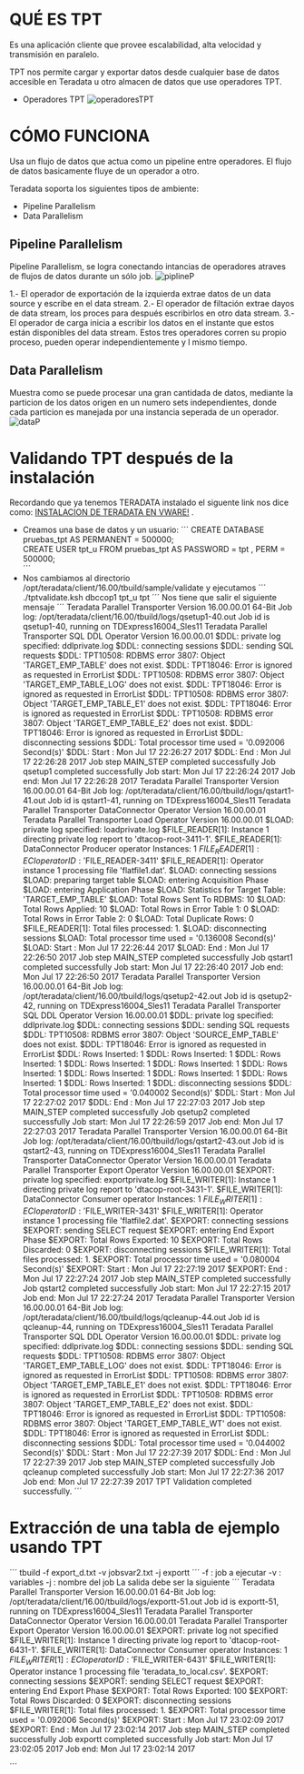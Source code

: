 # QUÉ  ES TPT
Es una aplicación cliente que  provee escalabilidad, alta velocidad y transmisión en paralelo.

TPT nos permite cargar y exportar datos desde cualquier base de datos  accesible en Teradata u otro almacen de datos que use operadores TPT.

* Operadores TPT
![operadoresTPT](/TPT/operadoresTPT.png)


# CÓMO FUNCIONA
Usa un flujo de datos que actua como un pipeline entre operadores. El flujo de datos basicamente fluye de un operador a otro.

Teradata soporta los siguientes tipos de ambiente:
* Pipeline Parallelism
* Data Parallelism

## Pipeline Parallelism
Pipeline Parallelism, se logra conectando intancias de operadores atraves de flujos de datos durante un sólo job.
![piplineP](/TPT/piplineP.png)

1.- El  operador de exportación de la izquierda extrae datos de un data source y escribe en el data stream.
2.- El operador de filtación extrae dayos de data stream, los proces para después escribirlos en otro data stream.
3.- El operador de carga  inicia a escribir los datos en el instante que estos están disponibles del data stream.
Estos tres operadores corren su propio proceso, pueden operar independientemente y l mismo tiempo.


## Data Parallelism
Muestra como se puede procesar una gran cantidada de datos, mediante la particion de los datos origen en un numero sets independientes, donde cada particion  es manejada por una instancia seperada de un operador.
![dataP](/TPT/dataP.png)

# Validando TPT después de la instalación 
Recordando que ya tenemos TERADATA instalado el siguente link nos dice como: [INSTALACION DE TERADATA EN VWARE!](https://github.com/Dauzy/S1---Viaje-a-Jupyter/blob/carlos/teradata_instalacionVM.md) .
* Creamos una base de datos y un usuario:
´´´
CREATE DATABASE pruebas_tpt    AS PERMANENT =  500000;  
CREATE USER tpt_u FROM pruebas_tpt AS PASSWORD = tpt , PERM = 500000;                     
´´´
* Nos cambiamos al directorio /opt/teradata/client/16.00/tbuild/sample/validate y ejecutamos
´´´
./tptvalidate.ksh dbccop1 tpt_u tpt
´´´
Nos tiene que salir el siguiente mensaje
´´´
Teradata Parallel Transporter Version 16.00.00.01 64-Bit
Job log: /opt/teradata/client/16.00/tbuild/logs/qsetup1-40.out
Job id is qsetup1-40, running on TDExpress16004_Sles11
Teradata Parallel Transporter SQL DDL Operator Version 16.00.00.01
$DDL: private log specified: ddlprivate.log
$DDL: connecting sessions
$DDL: sending SQL requests
$DDL: TPT10508: RDBMS error 3807: Object 'TARGET_EMP_TABLE' does not exist.
$DDL: TPT18046: Error is ignored as requested in ErrorList
$DDL: TPT10508: RDBMS error 3807: Object 'TARGET_EMP_TABLE_LOG' does not exist.
$DDL: TPT18046: Error is ignored as requested in ErrorList
$DDL: TPT10508: RDBMS error 3807: Object 'TARGET_EMP_TABLE_E1' does not exist.
$DDL: TPT18046: Error is ignored as requested in ErrorList
$DDL: TPT10508: RDBMS error 3807: Object 'TARGET_EMP_TABLE_E2' does not exist.
$DDL: TPT18046: Error is ignored as requested in ErrorList
$DDL: disconnecting sessions
$DDL: Total processor time used = '0.092006 Second(s)'
$DDL: Start : Mon Jul 17 22:26:27 2017
$DDL: End   : Mon Jul 17 22:26:28 2017
Job step MAIN_STEP completed successfully
Job qsetup1 completed successfully
Job start: Mon Jul 17 22:26:24 2017
Job end:   Mon Jul 17 22:26:28 2017
Teradata Parallel Transporter Version 16.00.00.01 64-Bit
Job log: /opt/teradata/client/16.00/tbuild/logs/qstart1-41.out
Job id is qstart1-41, running on TDExpress16004_Sles11
Teradata Parallel Transporter DataConnector Operator Version 16.00.00.01
Teradata Parallel Transporter Load Operator Version 16.00.00.01
$LOAD: private log specified: loadprivate.log
$FILE_READER[1]: Instance 1 directing private log report to 'dtacop-root-3411-1'.
$FILE_READER[1]: DataConnector Producer operator Instances: 1
$FILE_READER[1]: ECI operator ID: '$FILE_READER-3411'
$FILE_READER[1]: Operator instance 1 processing file 'flatfile1.dat'.
$LOAD: connecting sessions
$LOAD: preparing target table
$LOAD: entering Acquisition Phase
$LOAD: entering Application Phase
$LOAD: Statistics for Target Table:  'TARGET_EMP_TABLE'
$LOAD: Total Rows Sent To RDBMS:      10
$LOAD: Total Rows Applied:            10
$LOAD: Total Rows in Error Table 1:   0
$LOAD: Total Rows in Error Table 2:   0
$LOAD: Total Duplicate Rows:          0
$FILE_READER[1]: Total files processed: 1.
$LOAD: disconnecting sessions
$LOAD: Total processor time used = '0.136008 Second(s)'
$LOAD: Start : Mon Jul 17 22:26:44 2017
$LOAD: End   : Mon Jul 17 22:26:50 2017
Job step MAIN_STEP completed successfully
Job qstart1 completed successfully
Job start: Mon Jul 17 22:26:40 2017
Job end:   Mon Jul 17 22:26:50 2017
Teradata Parallel Transporter Version 16.00.00.01 64-Bit
Job log: /opt/teradata/client/16.00/tbuild/logs/qsetup2-42.out
Job id is qsetup2-42, running on TDExpress16004_Sles11
Teradata Parallel Transporter SQL DDL Operator Version 16.00.00.01
$DDL: private log specified: ddlprivate.log
$DDL: connecting sessions
$DDL: sending SQL requests
$DDL: TPT10508: RDBMS error 3807: Object 'SOURCE_EMP_TABLE' does not exist.
$DDL: TPT18046: Error is ignored as requested in ErrorList
$DDL: Rows Inserted: 1
$DDL: Rows Inserted: 1
$DDL: Rows Inserted: 1
$DDL: Rows Inserted: 1
$DDL: Rows Inserted: 1
$DDL: Rows Inserted: 1
$DDL: Rows Inserted: 1
$DDL: Rows Inserted: 1
$DDL: Rows Inserted: 1
$DDL: Rows Inserted: 1
$DDL: disconnecting sessions
$DDL: Total processor time used = '0.040002 Second(s)'
$DDL: Start : Mon Jul 17 22:27:02 2017
$DDL: End   : Mon Jul 17 22:27:03 2017
Job step MAIN_STEP completed successfully
Job qsetup2 completed successfully
Job start: Mon Jul 17 22:26:59 2017
Job end:   Mon Jul 17 22:27:03 2017
Teradata Parallel Transporter Version 16.00.00.01 64-Bit
Job log: /opt/teradata/client/16.00/tbuild/logs/qstart2-43.out
Job id is qstart2-43, running on TDExpress16004_Sles11
Teradata Parallel Transporter DataConnector Operator Version 16.00.00.01
Teradata Parallel Transporter Export Operator Version 16.00.00.01
$EXPORT: private log specified: exportprivate.log
$FILE_WRITER[1]: Instance 1 directing private log report to 'dtacop-root-3431-1'.
$FILE_WRITER[1]: DataConnector Consumer operator Instances: 1
$FILE_WRITER[1]: ECI operator ID: '$FILE_WRITER-3431'
$FILE_WRITER[1]: Operator instance 1 processing file 'flatfile2.dat'.
$EXPORT: connecting sessions
$EXPORT: sending SELECT request
$EXPORT: entering End Export Phase
$EXPORT: Total Rows Exported:  10
$EXPORT: Total Rows Discarded: 0
$EXPORT: disconnecting sessions
$FILE_WRITER[1]: Total files processed: 1.
$EXPORT: Total processor time used = '0.080004 Second(s)'
$EXPORT: Start : Mon Jul 17 22:27:19 2017
$EXPORT: End   : Mon Jul 17 22:27:24 2017
Job step MAIN_STEP completed successfully
Job qstart2 completed successfully
Job start: Mon Jul 17 22:27:15 2017
Job end:   Mon Jul 17 22:27:24 2017
Teradata Parallel Transporter Version 16.00.00.01 64-Bit
Job log: /opt/teradata/client/16.00/tbuild/logs/qcleanup-44.out
Job id is qcleanup-44, running on TDExpress16004_Sles11
Teradata Parallel Transporter SQL DDL Operator Version 16.00.00.01
$DDL: private log specified: ddlprivate.log
$DDL: connecting sessions
$DDL: sending SQL requests
$DDL: TPT10508: RDBMS error 3807: Object 'TARGET_EMP_TABLE_LOG' does not exist.
$DDL: TPT18046: Error is ignored as requested in ErrorList
$DDL: TPT10508: RDBMS error 3807: Object 'TARGET_EMP_TABLE_E1' does not exist.
$DDL: TPT18046: Error is ignored as requested in ErrorList
$DDL: TPT10508: RDBMS error 3807: Object 'TARGET_EMP_TABLE_E2' does not exist.
$DDL: TPT18046: Error is ignored as requested in ErrorList
$DDL: TPT10508: RDBMS error 3807: Object 'TARGET_EMP_TABLE_WT' does not exist.
$DDL: TPT18046: Error is ignored as requested in ErrorList
$DDL: disconnecting sessions
$DDL: Total processor time used = '0.044002 Second(s)'
$DDL: Start : Mon Jul 17 22:27:39 2017
$DDL: End   : Mon Jul 17 22:27:39 2017
Job step MAIN_STEP completed successfully
Job qcleanup completed successfully
Job start: Mon Jul 17 22:27:36 2017
Job end:   Mon Jul 17 22:27:39 2017
TPT Validation completed successfully.
´´´
# Extracción de una tabla de ejemplo usando TPT
´´´
tbuild -f export_d.txt  -v jobsvar2.txt -j exportt
´´´
-f : job a ejecutar
-v : variables
-j : nombre del job
La salida debe ser la siguiente
´´´
Teradata Parallel Transporter Version 16.00.00.01 64-Bit
Job log: /opt/teradata/client/16.00/tbuild/logs/exportt-51.out
Job id is exportt-51, running on TDExpress16004_Sles11
Teradata Parallel Transporter DataConnector Operator Version 16.00.00.01
Teradata Parallel Transporter Export Operator Version 16.00.00.01
$EXPORT: private log not specified
$FILE_WRITER[1]: Instance 1 directing private log report to 'dtacop-root-6431-1'.
$FILE_WRITER[1]: DataConnector Consumer operator Instances: 1
$FILE_WRITER[1]: ECI operator ID: '$FILE_WRITER-6431'
$FILE_WRITER[1]: Operator instance 1 processing file 'teradata_to_local.csv'.
$EXPORT: connecting sessions
$EXPORT: sending SELECT request
$EXPORT: entering End Export Phase
$EXPORT: Total Rows Exported:  100
$EXPORT: Total Rows Discarded: 0
$EXPORT: disconnecting sessions
$FILE_WRITER[1]: Total files processed: 1.
$EXPORT: Total processor time used = '0.092006 Second(s)'
$EXPORT: Start : Mon Jul 17 23:02:09 2017
$EXPORT: End   : Mon Jul 17 23:02:14 2017
Job step MAIN_STEP completed successfully
Job exportt completed successfully
Job start: Mon Jul 17 23:02:05 2017
Job end:   Mon Jul 17 23:02:14 2017

´´´

